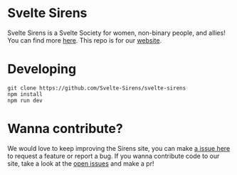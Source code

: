 # Svelte Sirens

Svelte Sirens is a Svelte Society for women, non-binary people, and allies! You can find more [here](https://sveltesirens.dev/about). This repo is for our [website](https://sveltesirens.dev/).

# Developing

```
git clone https://github.com/Svelte-Sirens/svelte-sirens
npm install
npm run dev
```

# Wanna contribute?

We would love to keep improving the Sirens site, you can make [a issue here](https://github.com/Svelte-Sirens/svelte-sirens/issues/new) to request a feature or report a bug. If you wanna contribute code to our site, take a look at the [open issues](https://github.com/Svelte-Sirens/svelte-sirens/issues?q=is%3Aissue+is%3Aopen+) and make a pr!
